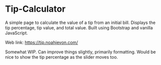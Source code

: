 # Tip-Calculator
A simple page to calculate the value of a tip from an initial bill. Displays the tip percentage, tip value, and total value. Built using Bootstrap and vanilla JavaScript.

Web link:
https://tip.noahjevon.com/

Somewhat WIP. Can improve things slightly, primarily formatting. Would be nice to show the tip percentage as the slider moves too. 
